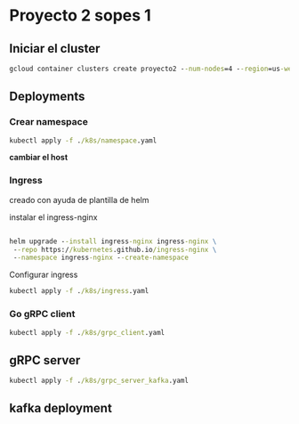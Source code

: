 # Proyecto 2 sopes 1

## Iniciar el cluster

```cmd
gcloud container clusters create proyecto2 --num-nodes=4 --region=us-west1-a --tags=allin,allout --machine-type=e2-medium --no-enable-network-policy --disk-size=25GB --disk-type pd-standard
```

## Deployments

### Crear namespace

```cmd
kubectl apply -f ./k8s/namespace.yaml
```

**cambiar el host**

### Ingress

creado con ayuda de plantilla de helm

instalar el ingress-nginx

```cmd

helm upgrade --install ingress-nginx ingress-nginx \
 --repo https://kubernetes.github.io/ingress-nginx \
 --namespace ingress-nginx --create-namespace
```

Configurar ingress

```cmd
kubectl apply -f ./k8s/ingress.yaml
```

### Go gRPC client

```cmd
kubectl apply -f ./k8s/grpc_client.yaml
```

## gRPC server

```cmd
kubectl apply -f ./k8s/grpc_server_kafka.yaml
```

## kafka deployment
